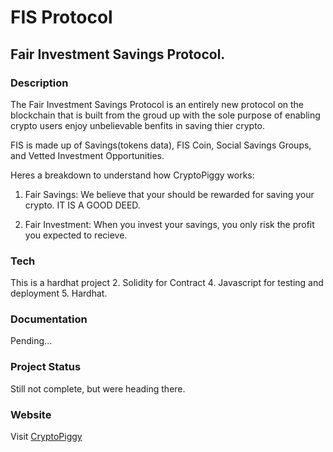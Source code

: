 # FIS Protocol
## Fair Investment Savings Protocol.

### Description
The Fair Investment Savings Protocol is an entirely new protocol on the blockchain that is built from the groud up with the sole purpose of enabling crypto users enjoy unbelievable benfits in saving thier crypto.

FIS is made up of Savings(tokens data), FIS Coin, Social Savings Groups, and Vetted Investment Opportunities.

Heres a breakdown to understand how CryptoPiggy works:
1. Fair Savings: We believe that your should be rewarded for saving your crypto. IT IS A GOOD DEED.

2. Fair Investment: When you invest your savings, you only risk the profit you expected to recieve. 


### Tech
This is a hardhat project
2. Solidity for Contract
4. Javascript for testing and deployment
5. Hardhat.


### Documentation
Pending...


### Project Status
Still not complete, but were heading there.

### Website
Visit [CryptoPiggy](https://cryptopiggy.vercel.app)